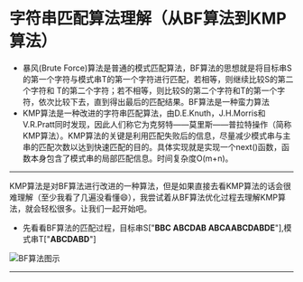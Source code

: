 字符串匹配算法理解（从BF算法到KMP算法）
===========
* 暴风(Brute Force)算法是普通的模式匹配算法，BF算法的思想就是将目标串S的第一个字符与模式串T的第一个字符进行匹配，若相等，则继续比较S的第二个字符和 T的第二个字符；若不相等，则比较S的第二个字符和T的第一个字符，依次比较下去，直到得出最后的匹配结果。BF算法是一种蛮力算法
* KMP算法是一种改进的字符串匹配算法，由D.E.Knuth，J.H.Morris和V.R.Pratt同时发现，因此人们称它为克努特——莫里斯——普拉特操作（简称KMP算法）。KMP算法的关键是利用匹配失败后的信息，尽量减少模式串与主串的匹配次数以达到快速匹配的目的。具体实现就是实现一个next()函数，函数本身包含了模式串的局部匹配信息。时间复杂度O(m+n)。
****** 

KMP算法是对BF算法进行改进的一种算法，但是如果直接去看KMP算法的话会很难理解（至少我看了几遍没看懂:smile:），我尝试着从BF算法优化过程去理解KMP算法，就会轻松很多。让我们一起开始吧。

* 先看看BF算法的匹配过程，目标串S["**BBC ABCDAB ABCAABCDABDE**"],模式串T["**ABCDABD**"]


![][bf]






--------------------------------
[bf]:/StringMatch/img/BF.png "BF算法图示"


